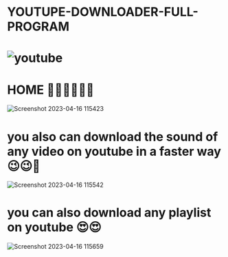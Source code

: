 # YOUTUPE-DOWNLOADER-FULL-PROGRAM


# ![youtube](https://user-images.githubusercontent.com/90656786/232305638-b0a54461-ba4d-4ed4-b319-0f0f86cec9ee.png)
 


# HOME 🐱‍🏍🐱‍🏍🐱‍🏍

![Screenshot 2023-04-16 115423](https://user-images.githubusercontent.com/90656786/232305578-b81ca772-b3d8-4cfd-96cd-baf1bbc8c34a.png)





# you also can download the sound of any video on youtube in a faster way 😉😉🚀


![Screenshot 2023-04-16 115542](https://user-images.githubusercontent.com/90656786/232305589-e3cbb8d3-180e-4b6b-a1d8-fa82808ff8b4.png)





# you can also download any playlist on youtube 😍😍


![Screenshot 2023-04-16 115659](https://user-images.githubusercontent.com/90656786/232305598-b28e6ba0-d8f5-4f14-97df-3fa9261451b1.png)

